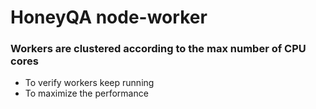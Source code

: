 # HoneyQA node-worker
### Workers are clustered according to the max number of CPU cores

* To verify workers keep running
* To maximize the performance
